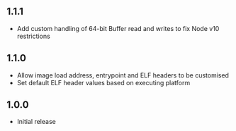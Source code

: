 ## 1.1.1
- Add custom handling of 64-bit Buffer read and writes to fix Node v10 restrictions

## 1.1.0
- Allow image load address, entrypoint and ELF headers to be customised
- Set default ELF header values based on executing platform

## 1.0.0
- Initial release
